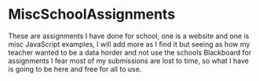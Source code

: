 # MiscSchoolAssignments

These are assignments I have done for school, one is a website and one is misc JavaScript examples, I will add more as I find it but seeing as how my teacher wanted to be a data horder and not use the schools Blackboard for assignments I fear most of my submissions are lost to time, so what I have is going to be here and free for all to use.

